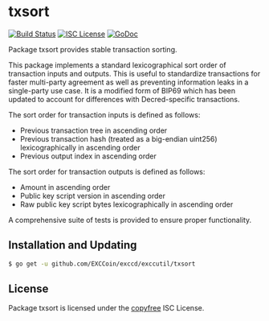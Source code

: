 txsort
======

[![Build Status](http://img.shields.io/travis/EXCCoin/exccd.svg)](https://travis-ci.org/EXCCoin/exccd)
[![ISC License](http://img.shields.io/badge/license-ISC-blue.svg)](http://copyfree.org)
[![GoDoc](http://img.shields.io/badge/godoc-reference-blue.svg)](http://godoc.org/github.com/EXCCoin/exccd/exccutil/txsort)

Package txsort provides stable transaction sorting.

This package implements a standard lexicographical sort order of transaction
inputs and outputs.  This is useful to standardize transactions for faster
multi-party agreement as well as preventing information leaks in a single-party
use case.  It is a modified form of BIP69 which has been updated to account for
differences with Decred-specific transactions.

The sort order for transaction inputs is defined as follows:
- Previous transaction tree in ascending order
- Previous transaction hash (treated as a big-endian uint256) lexicographically
  in ascending order
- Previous output index in ascending order

The sort order for transaction outputs is defined as follows:
- Amount in ascending order
- Public key script version in ascending order
- Raw public key script bytes lexicographically in ascending order

A comprehensive suite of tests is provided to ensure proper functionality.

## Installation and Updating

```bash
$ go get -u github.com/EXCCoin/exccd/exccutil/txsort
```

## License

Package txsort is licensed under the [copyfree](http://copyfree.org) ISC
License.
